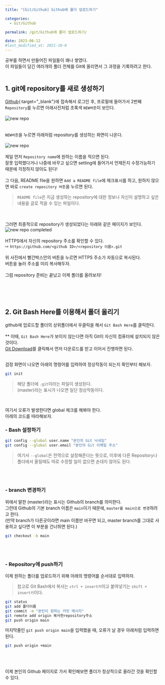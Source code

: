 ```yaml
---
title: "[Git/Github] Github에 폴더 업로드하기"

categories:
  - Git/Github

permalink: /git/Github에 폴더 업로드하기/

date: 2023-06-12
#last_modified_at: 2021-10-0
---
```

공부를 하면서 만들어진 파일들이 꽤나 쌓였다.<br>이 파일들이 담긴 여러개의 폴더 전체를 Git에 올리면서 그 과정을 기록하려고 한다.<br><br>
## 1. git에 repository를 새로 생성하기

[Github](https://www.github.com/){:target="_blank"}에 접속해서 로그인 후, 프로필에 들어가서 2번째 `Repository`를 누르면 아래사진처럼 초록색 `NEW버튼`이 보인다.<br><br>
![new repo](https://lh3.googleusercontent.com/kMMSLaGWXB17CLu0Z6oGD29-OnKovERYajQruyd-Ig1ugQ87AAwrtWeCUzm3PN50cb0ykoV5PV92pp6sFXFBumomb4Zt1_QfOdKr34jVsQBY4xwj1wtT_I7EazFBH7SQWkAJDdJRG-DtMo8zENZ58bLtbQskCcuKfLPwqXzDKLPq5UIgZLNEGvTzabTJ-HRP0jECEYdbt8cbtdgs2hSbHFcs3GMeDJ9SywS4TbmOrpZKn2VKln5Pll1rO8VCEQ0Y7bFmnjDqJQUtkzqDmqQvKuz629d2sP6Ix4kNyqcxh4_WFvazeWuluQDgebXXWNu7G0LvXXFpm-O4n9yNRRCujAKPxA2d19Wy5XC_BQ544XBsDEokvZ3LqWopxpZL4QRvVMew_v6106RrdKyXK2T7Y9Aze_r5UO_9cnZQ7ZHYhwBN6XiREUILF2eJ0zYl4qiCuR_JOC5HefAeazifQ0s4kDhObqsJzHCL-ga59q4baayusPotDTET2pl84wv5v5_8eEYs4Cw4xZjl8fQkOC8ZGXsbuLui4ZLJiJkpv6GNZVWzRR0NOVPvE4Bm2eDg5bRmkCQsH_1V0FyK5iQ7LbYGHFpE91bT6vNJIEaUxJ7ymT2YikxLX4sELvgc62-CQ2_LiIK_45ifQm78xuN5DrcZmyPQQJitexuVm3dCNePAKsEFnrt9CYYUlpvOfs3h9iKzU5dZzy-0ogwujgOsBzaVPqWv4slRGt951TVpfjo6mUl5oGNxYiF5vvd-FNzY6preSya5kjc95EnNpuTzA01SNJ9fi9SI1sshkz2L8ORmJ6ESfA3YC0QC5AQWqPT1A3EN0uUNKhDD042PBP62_7IQUXjuKbWNHezG9kCHcmYQHYYXIgqS1MGNAaQwepv8APsikcs9lF_WGnYdyYnFI4RErfUOztu_WPFJzunYWh4xazwYdGXI=w1280-h168-s-no?authuser=0)<br><br><br>
`NEW버튼`을 누르면 아래처럼 repository를 생성하는 화면이 나온다.<br><br>
![new repo](https://lh3.googleusercontent.com/6wFkvHyfijqHMl3tKFSr-jPGxpE8LW9es5dxFTl05Kgab4gXDYHwz3ZiRhgRsiez29wDyHxwgGAqf1NrYtqi83WvR4hdj5BOoeu5GjO84kw2E2vZTlUcpct8ouFvUNHdxmJNYVjbfTC25sRIachaeW0xXp0VBriZngfWdd0jMo5nZSx3jQ4cGB2kg0yCYdAMHeRZ6zMxeazKSb22nnfkbJQUeOwYlRzpkvo2vHFDu-Y6WoS_9qoFB_q1VgVQPzX54neAlNP_nyc1VC1Twl_NFAkhoCZr8sOzU-Jw5bNOD89yy6qt5687WQWuvW48ySotVr0ySPcr-MjMmZmYC7V7IZQKN8e86X27in6zEhb_Kqp3wKz0HpO4d0X39IBF2mjTpri1_UserzJMRgwtJkaDK3edhjs9AXHumQ_Vp2GqiKgvLkMu-DtJZU0APKj-VbhTqMQE4CB4GdUDnRXFqoolQF3NMyFUkFVMqHWX0w9fJNKJzX-qMeQcsvW0N3FJTYFBPpJCj-_vHS4agdulOLGkSq8FvdrtxDxUlJZdod8TjsbzwLqB5sZIh4uCk6liq5bHAnDBBCr7Ly_-4EQE5XnMDSeJY2N-tCn-aosfgKNewC6ofhFIw35bdY8wDfcBXeJmSfav7BaIEjkBhu8z64rP8ZsOR1GOVfcQV0L7KNmRLyPva2rrQ02AMFs8TMkAf8NLzATzzhVIZUPtnV_7ZXs5gzVO2g52LXvNT317DGQr8C-6m8qNk6AsuaSGuMLjtGfDY_XdfHC66yTvxnEA4IOZCVDJkTyrEYlZSXixLCeLJ23K5larB4L2M0GzAUKL5lUJf5gAtiQYuvu-vclY8pJsNjx7IU1kwYXR5xksoMR1pmGcF8d4vIlQHUPAb_MfbXm4tzPxwWhlmlBotOvAHrn4YAexhpzWklKi-1APcjfvB1b1-iY3=w948-h943-s-no?authuser=0)<br><br>
 제일 먼저 `Repository name`에 원하는 이름을 적으면 된다.<br>잘못 입력했다거나 나중에 바꾸고 싶으면 setting에 들어가서 언제든지 수정가능하기 때문에 걱정하지 않아도 된다!
 <br><br>
 그 다음, README file을 원하면 `Add a README file`에 체크표시를 하고, 원하지 않으면 바로 `create repository 버튼`을 누르면 된다.
 > `README file`은 지금 생성하는 repository에 대한 정보나 자신이 설명하고 싶은 내용을 글로 적을 수 있는 파일이다.
 
 <br><br>
 그러면 최종적으로  repository가 생성되었다는 아래와 같은 페이지가 보인다.<br>
 ![new repo completed](https://lh3.googleusercontent.com/FVV5OzgznsxX-r57muolbgKysqeFUa5AMdYQBnCfQDGV7Ixep8x49SvxiFBU_F_5b0mCKx4pelCEpK9ofDdeAz1CrWlUg3yir_Ow0wo305AYT3-PnxH5a9iv3emdaLpS773gNqF1Ob1q9mnVmUQ0JJqM8408T0WuiXpjO3yvs1wYyJ-9PZ6Kj7gArZ8Zy3vc0YRyTf9xW5qjponOVmUNP6qf_w2LEUL0qXm9JpUJKOpJidVCheUb3YDEgz2vxgic_XACRJjXGnbObS8eckmT1KoY2OharKaazH4JzZY0iNwGoNRWfnj-9F-4JJVEgrDGRXXZFG7npPy6QvhjkHn_t9Q821UBfsEVJVd4SjYYpKw3u6pHZWzYh3YPBJ-J0sZ7x_PVAyclWfMUmz4AkLgqzSk0aOOhaYRHJhGdrr0hn1YLPGnaipxtr_8UXqEMHQcN8J0wNm09l_QSr8JBNIF9LEPiOEe1jFkZZRixByqk2hvS4RpZ4-YCb878J-GuBPy2CEysGhnNJbgC5UnYQjIMc-bPTLlwzUEkZu-S9XF9scTsjl3Wt3tMJOEXR-EhjDo9tsjOaIBkRyN2LW749TiJgSvedgrJKlKksFaEcb7sB0gBbs7u531MVs7ZSWBNMaoAKnxtPNn8ZLimGNZm0vb9F7yRVlY4zDT0LrcMuu0RsK3R6UlSO14Ggpk2HExTiB0XWJrXiC9IB_edSeShYDd2sXEfArsJLmOVyjBrXn3vmCLIXuTC_Tu1wf8SgWLw2sKk1BahzKOAuoqI1MomaLlmBUgBe78NeoyMVSFhXmBvVkl4nVF7bUE8cQyacRpkbMqQ_mB26VnbevlxuIAraw19p369Z-nw5utig0FIgnOUeiniTcJIogk6IPdi8yRAlgMsp_IjK4jnY-gsiE749TYTHWlXNrixjiMRJjvKntgFrzJgLz_i=w1920-h894-s-no?authuser=0)<br>
 <br>
 HTTPS에서 자신의 repository 주소를 확인할 수 있다.<br>
⇨ ```https://github.com/<github ID>/<repository 이름>.git```<br><br>
 위 사진에서 빨간박스안의 버튼을 누르면 HTTPS 주소가 자동으로 복사된다. <br>버튼을 눌러 주소를 미리 복사해두자.<br>
 <br>그럼 repository 준비는 끝났고 이제 폴더를 올려보자!

 <br><br><br>

 
## 2. Git Bash Here를 이용해서 폴더 올리기
 github에 업로드할 폴더의 상위폴더에서 우클릭을 해서 `Git Bash Here`를 클릭한다.<br><br>
 ** 이때, `Git Bash Here`가 보이지 않는다면 아직 Git이 자신의 컴퓨터에 설치되지 않은 것이다.<br>
 [Git Download](https://git-scm.com/downloads)를 클릭해서 먼저 다운로드를 받고 이어서 진행하면 된다.<br>
 
 <br>
 검정 화면이 나오면  아래의 명령어를 입력하여 정상작동이 되는지 확인부터 해보자.<br>
  
  ```bash
  git init
  ```
  >해당 폴더에 `.git`이라는 파일이 생성된다.<br>
  >(master)라는 표시가 나오면 일단 정상작동이다.

<br>
  
  여기서 오류가 발생한다면 global 체크를 해봐야 한다.
  <br>아래의 코드를 따라해보자.
  
### - Bash 설정하기
 
  ```bash
git config --global user.name "본인의 Git 닉네임"
git config --global user.email "본인의 Git 이메일 주소"
``` 
 > 여기서 `--global`은 전역으로 설정해준다는 뜻으로, 이후에 다른 Repository나  폴더에서 올릴때도 따로 수정할 일이 없으면 손대지 않아도 된다. 

<br><br>


### - branch  변경하기
위에서 말한 (master)라는 표시는 Github의 branch를 의미한다.<br>
그런데 Github의 기본 branch 이름은 `main`이기 때문에, `master를 main으로 변경`하려고 한다.<br>
(만약 branch가 다른곳이라면 main 이름만 바꾸면 되고,  master branch를 그대로 사용하고 싶다면 이 부분을 건너뛰면 된다.)  <br>
```bash
git checkout -b main
```



<br><br>

### - Repository에 push하기
이제 원하는 폴더를 업로드하기 위해 아래의 명령어를 순서대로 입력하자.<br>
> 참고로 Git Bash에서 복사는 `ctrl + insert키`이고
> 붙여넣기는 `shift + insert키`이다.

```bash
git status 
git add 폴더이름 
git commit -m "본인이 원하는 커밋 메시지"
git remote add origin 복사한repository주소
git push origin main
```

마지막줄인 `git push origin main`을 입력했을 때, 오류가 날 경우 아래처럼 입력하면 된다.

```bash
git push origin +main
```

<br><br><br>
이제 본인의 Github 페이지로 가서 확인해보면 폴더가 정상적으로 올라간 것을 확인할 수 있다.
<br><br><br>


